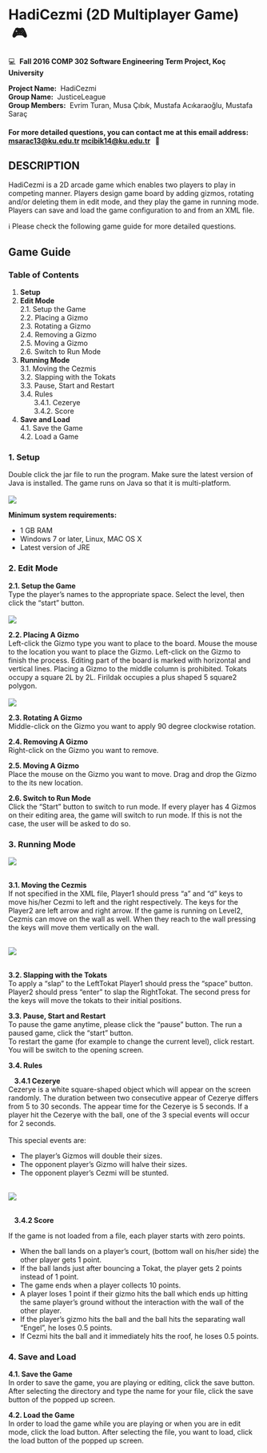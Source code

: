 # HadiCezmi (2D Multiplayer Game) &nbsp;:video_game:

:computer: &nbsp;**Fall 2016 COMP 302 Software Engineering Term Project, Koç University**

**Project Name:**&nbsp;&nbsp;HadiCezmi<br>
**Group Name:**&nbsp;&nbsp;JusticeLeague<br>
**Group Members:**&nbsp;&nbsp;Evrim Turan, Musa Çıbık, Mustafa Acıkaraoğlu, Mustafa Saraç<br>

#### For more detailed questions, you can contact me at this email address: msarac13@ku.edu.tr mcibik14@ku.edu.tr &nbsp;&nbsp;:email:
 
## DESCRIPTION
HadiCezmi is a 2D arcade game which enables two players to play in competing manner. Players design game board by adding gizmos, rotating and/or deleting them in edit mode, and they play the game in running mode. Players can save and load the game configuration to and from an XML file. 

:information_source: Please check the following game guide for more detailed questions.

## Game Guide

### Table of Contents
1. **Setup**
2. **Edit Mode**<br>
2.1. Setup the Game  
2.2. Placing a Gizmo  
2.3. Rotating a Gizmo  
2.4. Removing a Gizmo  
2.5. Moving a Gizmo  
2.6. Switch to Run Mode  
3. **Running Mode**  
3.1. Moving the Cezmis  
3.2. Slapping with the Tokats  
3.3. Pause, Start and Restart  
3.4. Rules  
&nbsp;&nbsp;&nbsp;&nbsp;&nbsp;&nbsp; 3.4.1. Cezerye  
&nbsp;&nbsp;&nbsp;&nbsp;&nbsp;&nbsp; 3.4.2. Score 
4. **Save and Load**  
4.1. Save the Game  
4.2. Load a Game


### 1. Setup
Double click the jar file to run the program. Make sure the latest version of Java is installed. The game runs on Java so that it is multi-platform.<br> <br>
<kbd>
  <img src="screenshots/game1.png">
</kbd>

**Minimum system requirements:**
- 1 GB RAM
- Windows 7 or later, Linux, MAC OS X
- Latest version of JRE

### 2. Edit Mode 

**2.1. Setup the Game** <br>
Type the player’s names to the appropriate space. Select the level, then click the “start” button. <br> <br>
<kbd>
  <img src="screenshots/game2.png">
</kbd>

**2.2. Placing A Gizmo** <br>
Left-click the Gizmo type you want to place to the board. Mouse the mouse to the location you want to place the Gizmo. Left-click on the Gizmo to finish the process. Editing part of the board is marked with horizontal and vertical lines. Placing a Gizmo to the middle column is prohibited. Tokats occupy a square 2L by 2L. Firildak occupies a plus shaped 5 square2 polygon. <br> <br>
<kbd>
  <img src="screenshots/game3.png">
</kbd>

**2.3. Rotating A Gizmo** <br>
Middle-click on the Gizmo you want to apply 90 degree clockwise rotation.

**2.4. Removing A Gizmo** <br>
Right-click on the Gizmo you want to remove.

**2.5. Moving A Gizmo** <br>
Place the mouse on the Gizmo you want to move. Drag and drop the Gizmo to the its new location.

**2.6. Switch to Run Mode** <br>
Click the “Start” button to switch to run mode. If every player has 4 Gizmos on their editing area, the game will switch to run mode. If this is not the case, the user will be asked to do so.

### 3. Running Mode 

<kbd>
  <img src="screenshots/game4.png">
</kbd>
<br><br>

**3.1. Moving the Cezmis** <br>
If not specified in the XML file, Player1 should press “a” and “d” keys to move his/her Cezmi to left and the right respectively. The keys for the Player2 are left arrow and right arrow. If the game is running on Level2, Cezmis can move on the wall as well. When they reach to the wall pressing the keys will move them vertically on the wall. <br> <br>

<kbd>
  <img src="screenshots/game5.png">
</kbd>
 <br><br>
 
**3.2. Slapping with the Tokats** <br>
To apply a “slap” to the LeftTokat Player1 should press the “space” button. Player2 should press “enter” to slap the RightTokat. The second press for the keys will move the tokats to their initial positions.

**3.3. Pause, Start and Restart** <br>
To pause the game anytime, please click the “pause” button. The run a paused game, click the “start” button.<br>
To restart the game (for example to change the current level), click restart. You will be switch to the opening screen.

**3.4. Rules**

&nbsp;&nbsp;&nbsp;**3.4.1 Cezerye** <br>
Cezerye is a white square-shaped object which will appear on the screen randomly. The duration between two consecutive appear of Cezerye differs from 5 to 30 seconds. The appear time for the Cezerye is 5 seconds. If a player hit the Cezerye with the ball, one of the 3 special events will occur for 2 seconds. <br><br>
This special events are:
- The player’s Gizmos will double their sizes.
- The opponent player’s Gizmo will halve their sizes.
- The opponent player’s Cezmi will be stunted.
<br>
<kbd>
  <img src="screenshots/game6.png">
</kbd>
<br> <br> 

&nbsp;&nbsp;&nbsp;**3.4.2 Score** <br>

If the game is not loaded from a file, each player starts with zero points.
- When the ball lands on a player’s court, (bottom wall on his/her side) the other player gets 1 point.
- If the ball lands just after bouncing a Tokat, the player gets 2 points instead of 1 point.
- The game ends when a player collects 10 points.
- A player loses 1 point if their gizmo hits the ball which ends up hitting the same player’s ground without the interaction with the wall of the other player.
- If the player’s gizmo hits the ball and the ball hits the separating wall “Engel”, he loses 0.5 points.
- If Cezmi hits the ball and it immediately hits the roof, he loses 0.5 points.

### 4. Save and Load

**4.1. Save the Game** <br>
In order to save the game, you are playing or editing, click the save button. After selecting the directory and type the name for your file, click the save button of the popped up screen.

**4.2. Load the Game** <br>
In order to load the game while you are playing or when you are in edit mode, click the load button. After selecting the file, you want to load, click the load button of the popped up screen.
